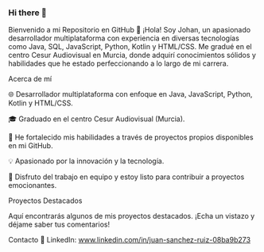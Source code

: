 ### Hi there 👋

Bienvenido a mi Repositorio en GitHub 👋
¡Hola! Soy Johan, un apasionado desarrollador multiplataforma con experiencia en diversas tecnologías como Java, SQL, JavaScript, Python, Kotlin y HTML/CSS. Me gradué en el centro Cesur Audiovisual en Murcia, donde adquirí conocimientos sólidos y habilidades que he estado perfeccionando a lo largo de mi carrera.

Acerca de mí



🌐 Desarrollador multiplataforma con enfoque en Java, JavaScript, Python, Kotlin y HTML/CSS.




🎓 Graduado en el centro Cesur Audiovisual (Murcia).




💼 He fortalecido mis habilidades a través de proyectos propios disponibles en mi GitHub.




💡 Apasionado por la innovación y la tecnología.




👥 Disfruto del trabajo en equipo y estoy listo para contribuir a proyectos emocionantes.




Proyectos Destacados

Aquí encontrarás algunos de mis proyectos destacados. ¡Echa un vistazo y déjame saber tus comentarios!

Contacto
💼 LinkedIn: www.linkedin.com/in/juan-sanchez-ruiz-08ba9b273


